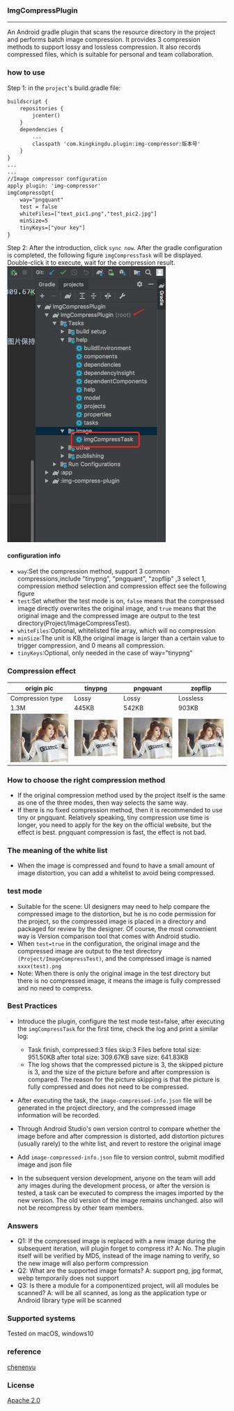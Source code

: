 ### ImgCompressPlugin

* * *
An Android gradle plugin that scans the resource directory in the project and performs batch image compression. It provides 3 compression methods to support lossy and lossless compression. It also records compressed files, which is suitable for personal and team collaboration.


### how to use
Step 1: in the `project`'s build.gradle file:
```
buildscript {
    repositories {
        jcenter()
    }
    dependencies {
        ...
        classpath 'com.kingkingdu.plugin:img-compressor:版本号'
    }
}
...
...
//Image compressor configuration
apply plugin: 'img-compressor'
imgCompressOpt{
    way="pngquant"
    test = false
    whiteFiles=["text_pic1.png","test_pic2.jpg"]
    minSize=5
    tinyKeys=["your key"]
}

```

Step 2: After the introduction, click `sync now`. After the gradle configuration is completed, the following figure `imgCompressTask` will be displayed. Double-click it to execute, wait for the compression result.
![gradle_guide](imgsource/gradle_guide.png)

#### configuration info
- `way`:Set the compression method, support 3 common compressions,include "tinypng", "pngquant", "zopflip" ,3 select 1, compression method selection and compression effect see the following figure
- `test`:Set whether the test mode is on, `false` means that the compressed image directly overwrites the original image, and `true` means that the original image and the compressed image are output to the test directory(Project/ImageCompressTest).
- `whiteFiles`:Optional, whitelisted file array, which will no compression 
- `minSize`:The unit is KB,the original image is larger than a certain value to trigger compression, and 0 means all compression.
- `tinyKeys`:Optional, only needed in the case of way="tinypng"


### Compression effect

| origin pic | tinypng | pngquant | zopflip |
| --- | --- | --- | --- |
| Compression type | Lossy | Lossy | Lossless |
| 1.3M | 445KB | 542KB |903KB |
| ![原图](imgsource/test_pic8.png) | ![tiny](imgsource/test_pic8(tiny).png) | ![pngquant](imgsource/test_pic8(pngquant).png) | ![zopflip](imgsource/test_pic8(zopflip).png) |



### How to choose the right compression method
- If the original compression method used by the project itself is the same as one of the three modes, then way selects the same way.
- If there is no fixed compression method, then it is recommended to use tiny or pngquant. Relatively speaking, tiny compression use time is longer, you need to apply for the key on the official website, but the effect is best. pngquant compression is fast, the effect is not bad.

### The meaning of the white list
- When the image is compressed and found to have a small amount of image distortion, you can add a whitelist to avoid being compressed.
### test mode
- Suitable for the scene: UI designers may need to help compare the compressed image to the distortion, but he is no code permission for the project, so the compressed image is placed in a directory and packaged for review by the designer. Of course, the most convenient way is Version comparison tool that comes with Android studio.
- When `test=true` in the configuration, the original image and the compressed image are output to the test directory `(Project/ImageCompressTest)`, and the compressed image is named `xxxx(test).png`
- Note: When there is only the original image in the test directory but there is no compressed image, it means the image is fully compressed and no need to compress.

### Best Practices
- Introduce the plugin, configure the test mode test=false, after executing the `imgCompressTask` for the first time, check the log and print a similar log:
  - Task finish, compressed:3 files skip:3 Files before total size: 951.50KB after total size: 309.67KB save size: 641.83KB
  - The log shows that the compressed picture is 3, the skipped picture is 3, and the size of the picture before and after compression is compared. The reason for the picture skipping is that the picture is fully compressed and does not need to be compressed.

- After executing the task, the `image-compressed-info.json` file will be generated in the project directory, and the compressed image information will be recorded.
- Through Android Studio's own version control to compare whether the image before and after compression is distorted, add distortion pictures (usually rarely) to the white list, and revert to restore the original image
- Add `image-compressed-info.json` file to version control, submit modified image and json file
- In the subsequent version development, anyone on the team will add any images during the development process, or after the version is tested, a task can be executed to compress the images imported by the new version. The old version of the image remains unchanged. also will not be recompress by other team members.


### Answers
- Q1: If the compressed image is replaced with a new image during the subsequent iteration, will plugin forget to compress it?
A: No. The plugin itself will be verified by MD5, instead of the image naming to verify, so the new image will also perform compression
- Q2: What are the supported image formats?
A: support png, jpg format, webp temporarily does not support
- Q3: Is there a module for a componentized project, will all modules be scanned?
A: will be all scanned, as long as the application type or Android library type will be scanned

### Supported systems
Tested on macOS, windows10


### reference
[chenenyu](https://github.com/chenenyu/img-optimizer-gradle-plugin)
### License

[Apache 2.0](http://www.apache.org/licenses/LICENSE-2.0.html)

